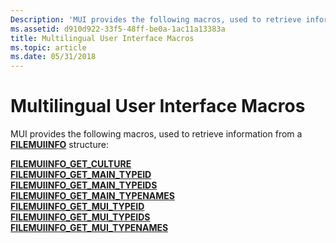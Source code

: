 ```yaml
---
Description: 'MUI provides the following macros, used to retrieve information from a FILEMUIINFO structure:'
ms.assetid: d910d922-33f5-48ff-be0a-1ac11a13383a
title: Multilingual User Interface Macros
ms.topic: article
ms.date: 05/31/2018
---
```


# Multilingual User Interface Macros

MUI provides the following macros, used to retrieve information from a [**FILEMUIINFO**](/windows/desktop/api/Winnls/ns-winnls-filemuiinfo) structure:

<dl>

[**FILEMUIINFO\_GET\_CULTURE**](/windows/desktop/api/Winnls/nf-winnls-filemuiinfo_get_culture)  
[**FILEMUIINFO\_GET\_MAIN\_TYPEID**](/windows/desktop/api/Winnls/nf-winnls-filemuiinfo_get_main_typeid)  
[**FILEMUIINFO\_GET\_MAIN\_TYPEIDS**](/windows/desktop/api/Winnls/nf-winnls-filemuiinfo_get_main_typeids)  
[**FILEMUIINFO\_GET\_MAIN\_TYPENAMES**](/windows/desktop/api/Winnls/nf-winnls-filemuiinfo_get_main_typenames)  
[**FILEMUIINFO\_GET\_MUI\_TYPEID**](/windows/desktop/api/Winnls/nf-winnls-filemuiinfo_get_mui_typeid)  
[**FILEMUIINFO\_GET\_MUI\_TYPEIDS**](/windows/desktop/api/Winnls/nf-winnls-filemuiinfo_get_mui_typeids)  
[**FILEMUIINFO\_GET\_MUI\_TYPENAMES**](/windows/desktop/api/Winnls/nf-winnls-filemuiinfo_get_mui_typenames)  
</dl>

 

 



